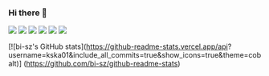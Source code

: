 ### Hi there 👋

<img src="https://img.shields.io/badge/Android Studio-3D3C3C?style=flat&logo=Android Studio&logoColor=3DDC84"/></a>
<img src="https://img.shields.io/badge/Kotlin-3D3C3C?style=flat&logo=Kotlin&logoColor=7F52FF"/></a>
<img src="https://img.shields.io/badge/Jetpack Compose-3D3C3C?style=flat&logo=Jetpack Compose&logoColor=4285F4"/></a>
<img src="https://img.shields.io/badge/Git-3D3C3C?style=flat&logo=Git&logoColor=F05032"/></a>
<img src="https://img.shields.io/badge/GitHub-3D3C3C?style=flat&logo=GitHub&logoColor=181717"/></a>
<img src="https://img.shields.io/badge/Firebase-3D3C3C?style=flat&logo=Firebase&logoColor=FFCA28"/></a>

<!-- [![Anurag's GitHub stats](https://github-readme-stats.vercel.app/api?username=kska01&include_all_commits&count_private=true&show_icons=true)](https://github.com/anuraghazra/github-readme-stats)
-->
[![bi-sz's GitHub stats](https://github-readme-stats.vercel.app/api?
username=kska01&include_all_commits=true&show_icons=true&theme=cobalt)]
(https://github.com/bi-sz/github-readme-stats)

<!--
**kska01/kska01** is a ✨ _special_ ✨ repository because its `README.md` (this file) appears on your GitHub profile.

Here are some ideas to get you started:

- 🔭 I’m currently working on ...
- 🌱 I’m currently learning ...
- 👯 I’m looking to collaborate on ...
- 🤔 I’m looking for help with ...
- 💬 Ask me about ...
- 📫 How to reach me: ...
- 😄 Pronouns: ...
- ⚡ Fun fact: ...
-->
